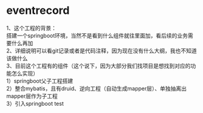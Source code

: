 # eventrecord
1、这个工程的背景：  
搭建一个springboot环境，当然不是看到什么组件就往里面加，看后续的业务需要什么再加  
2、详细说明可以看git记录或者是代码注释，因为现在没有什么大纲，我也不知道该做什么  
3、目前这个工程有的组件（这个说下，因为大部分我们找项目是想找到对应的功能怎么实现）  
  1）springboot父子工程搭建  
  2）整合mybatis，且有druid、逆向工程（自动生成mapper层）、单独抽离出mapper层作为子工程  
  3）引入springboot test  

